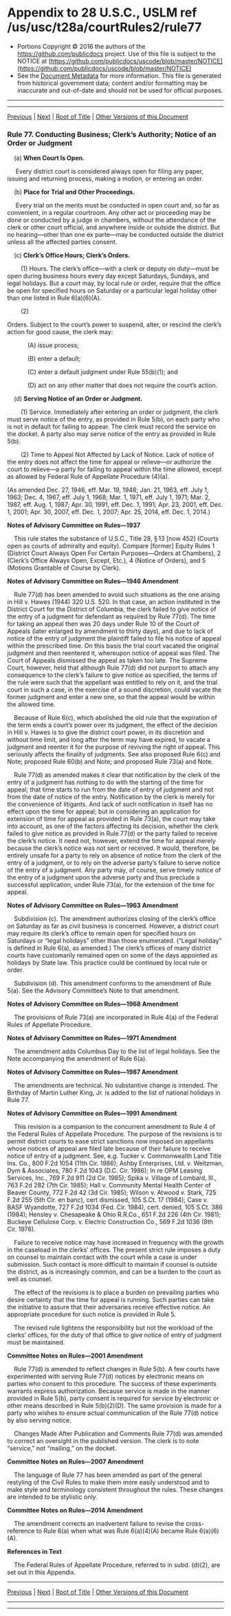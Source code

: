 ---
---

# Appendix to 28 U.S.C., USLM ref /us/usc/t28a/courtRules2/rule77

* Portions Copyright © 2016 the authors of the https://github.com/publicdocs project.
  Use of this file is subject to the NOTICE at [https://github.com/publicdocs/uscode/blob/master/NOTICE](https://github.com/publicdocs/uscode/blob/master/NOTICE)
* See the [Document Metadata](././../../../..//README.md) for more information.
  This file is generated from historical government data; content and/or formatting may be inaccurate and out-of-date and should not be used for official purposes.

----------
----------

[Previous](./../../../..//us/usc/t28a/courtRules2/m__us_usc_t28a_courtRules2_rule76.md) | [Next](./../../../..//us/usc/t28a/courtRules2/m__us_usc_t28a_courtRules2_rule78.md) | [Root of Title](./../../../../) | [Other Versions of this Document](https://publicdocs.github.io/go/links?ns=uslm&ref=%2Fus%2Fusc%2Ft28a%2FcourtRules2%2Frule77)

### Rule 77. Conducting Business; Clerk’s Authority; Notice of an Order or Judgment

    (a) __When Court Is Open.__ 

     Every district court is considered always open for filing any paper, issuing and returning process, making a motion, or entering an order.

    (b) __Place for Trial and Other Proceedings.__ 

     Every trial on the merits must be conducted in open court and, so far as convenient, in a regular courtroom. Any other act or proceeding may be done or conducted by a judge in chambers, without the attendance of the clerk or other court official, and anywhere inside or outside the district. But no hearing—other than one ex parte—may be conducted outside the district unless all the affected parties consent.

    (c) __Clerk’s Office Hours; Clerk’s Orders.__ 

        (1) Hours. The clerk’s office—with a clerk or deputy on duty—must be open during business hours every day except Saturdays, Sundays, and legal holidays. But a court may, by local rule or order, require that the office be open for specified hours on Saturday or a particular legal holiday other than one listed in Rule 6(a)(6)(A).

        (2)

 Orders. Subject to the court’s power to suspend, alter, or rescind the clerk’s action for good cause, the clerk may:

            (A) issue process;

            (B) enter a default;

            (C) enter a default judgment under Rule 55(b)(1); and

            (D) act on any other matter that does not require the court’s action.

    (d) __Serving Notice of an Order or Judgment.__ 

        (1) Service. Immediately after entering an order or judgment, the clerk must serve notice of the entry, as provided in Rule 5(b), on each party who is not in default for failing to appear. The clerk must record the service on the docket. A party also may serve notice of the entry as provided in Rule 5(b).

        (2) Time to Appeal Not Affected by Lack of Notice. Lack of notice of the entry does not affect the time for appeal or relieve—or authorize the court to relieve—a party for failing to appeal within the time allowed, except as allowed by Federal Rule of Appellate Procedure (4)(a).

(As amended Dec. 27, 1946, eff. Mar. 19, 1948; Jan. 21, 1963, eff. July 1, 1963; Dec. 4, 1967, eff. July 1, 1968; Mar. 1, 1971, eff. July 1, 1971; Mar. 2, 1987, eff. Aug. 1, 1987; Apr. 30, 1991, eff. Dec. 1, 1991; Apr. 23, 2001, eff. Dec. 1, 2001; Apr. 30, 2007, eff. Dec. 1, 2007; Apr. 25, 2014, eff. Dec. 1, 2014.)

 __Notes of Advisory Committee on Rules—1937__ 

    This rule states the substance of U.S.C., Title 28, § 13 \[now 452\] (Courts open as courts of admiralty and equity). Compare \[former\] Equity Rules 1 (District Court Always Open For Certain Purposes—Orders at Chambers), 2 (Clerk’s Office Always Open, Except, Etc.), 4 (Notice of Orders), and 5 (Motions Grantable of Course by Clerk).

 __Notes of Advisory Committee on Rules—1946 Amendment__ 

    Rule 77(d) has been amended to avoid such situations as the one arising in Hill v. Hawes (1944) 320 U.S. 520. In that case, an action instituted in the District Court for the District of Columbia, the clerk failed to give notice of the entry of a judgment for defendant as required by Rule 77(d). The time for taking an appeal then was 20 days under Rule 10 of the Court of Appeals (later enlarged by amendment to thirty days), and due to lack of notice of the entry of judgment the plaintiff failed to file his notice of appeal within the prescribed time. On this basis the trial court vacated the original judgment and then reentered it, whereupon notice of appeal was filed. The Court of Appeals dismissed the appeal as taken too late. The Supreme Court, however, held that although Rule 77(d) did not purport to attach any consequence to the clerk’s failure to give notice as specified, the terms of the rule were such that the appellant was entitled to rely on it, and the trial court in such a case, in the exercise of a sound discretion, could vacate the former judgment and enter a new one, so that the appeal would be within the allowed time.

    Because of Rule 6(c), which abolished the old rule that the expiration of the term ends a court’s power over its judgment, the effect of the decision in Hill v. Hawes is to give the district court power, in its discretion and without time limit, and long after the term may have expired, to vacate a judgment and reenter it for the purpose of reviving the right of appeal. This seriously affects the finality of judgments. See also proposed Rule 6(c) and Note; proposed Rule 60(b) and Note; and proposed Rule 73(a) and Note.

    Rule 77(d) as amended makes it clear that notification by the clerk of the entry of a judgment has nothing to do with the starting of the time for appeal; that time starts to run from the date of entry of judgment and not from the date of notice of the entry. Notification by the clerk is merely for the convenience of litigants. And lack of such notification in itself has no effect upon the time for appeal; but in considering an application for extension of time for appeal as provided in Rule 73(a), the court may take into account, as one of the factors affecting its decision, whether the clerk failed to give notice as provided in Rule 77(d) or the party failed to receive the clerk’s notice. It need not, however, extend the time for appeal merely because the clerk’s notice was not sent or received. It would, therefore, be entirely unsafe for a party to rely on absence of notice from the clerk of the entry of a judgment, or to rely on the adverse party’s failure to serve notice of the entry of a judgment. Any party may, of course, serve timely notice of the entry of a judgment upon the adverse party and thus preclude a successful application, under Rule 73(a), for the extension of the time for appeal.

 __Notes of Advisory Committee on Rules—1963 Amendment__ 

    Subdivision (c). The amendment authorizes closing of the clerk’s office on Saturday as far as civil business is concerned. However, a district court may require its clerk’s office to remain open for specified hours on Saturdays or “legal holidays” other than those enumerated. (“Legal holiday” is defined in Rule 6(a), as amended.) The clerk’s offices of many district courts have customarily remained open on some of the days appointed as holidays by State law. This practice could be continued by local rule or order.

    Subdivision (d). This amendment conforms to the amendment of Rule 5(a). See the Advisory Committee’s Note to that amendment.

 __Notes of Advisory Committee on Rules—1968 Amendment__ 

    The provisions of Rule 73(a) are incorporated in Rule 4(a) of the Federal Rules of Appellate Procedure.

 __Notes of Advisory Committee on Rules—1971 Amendment__ 

    The amendment adds Columbus Day to the list of legal holidays. See the Note accompanying the amendment of Rule 6(a).

 __Notes of Advisory Committee on Rules—1987 Amendment__ 

    The amendments are technical. No substantive change is intended. The Birthday of Martin Luther King, Jr. is added to the list of national holidays in Rule 77.

 __Notes of Advisory Committee on Rules—1991 Amendment__ 

    This revision is a companion to the concurrent amendment to Rule 4 of the Federal Rules of Appellate Procedure. The purpose of the revisions is to permit district courts to ease strict sanctions now imposed on appellants whose notices of appeal are filed late because of their failure to receive notice of entry of a judgment. See, e.g. Tucker v. Commonwealth Land Title Ins. Co., 800 F.2d 1054 (11th Cir. 1986); Ashby Enterprises, Ltd. v. Weitzman, Dym & Associates, 780 F.2d 1043 (D.C. Cir. 1986); In re OPM Leasing Services, Inc., 769 F.2d 911 (2d Cir. 1985); Spika v. Village of Lombard, Ill., 763 F.2d 282 (7th Cir. 1985); Hall v. Community Mental Health Center of Beaver County, 772 F.2d 42 (3d Cir. 1985); Wilson v. Atwood v. Stark, 725 F.2d 255 (5th Cir. en banc), cert dismissed, 105 S.Ct. 17 (1984); Case v. BASF Wyandotte, 727 F.2d 1034 (Fed. Cir. 1984), cert. denied, 105 S.Ct. 386 (1984); Hensley v. Chesapeake & Ohio R.R.Co., 651 F.2d 226 (4th Cir. 1981); Buckeye Cellulose Corp. v. Electric Construction Co., 569 F.2d 1036 (8th Cir. 1978).

    Failure to receive notice may have increased in frequency with the growth in the caseload in the clerks’ offices. The present strict rule imposes a duty on counsel to maintain contact with the court while a case is under submission. Such contact is more difficult to maintain if counsel is outside the district, as is increasingly common, and can be a burden to the court as well as counsel.

    The effect of the revisions is to place a burden on prevailing parties who desire certainty that the time for appeal is running. Such parties can take the initiative to assure that their adversaries receive effective notice. An appropriate procedure for such notice is provided in Rule 5.

    The revised rule lightens the responsibility but not the workload of the clerks’ offices, for the duty of that office to give notice of entry of judgment must be maintained.

 __Committee Notes on Rules—2001 Amendment__ 

    Rule 77(d) is amended to reflect changes in Rule 5(b). A few courts have experimented with serving Rule 77(d) notices by electronic means on parties who consent to this procedure. The success of these experiments warrants express authorization. Because service is made in the manner provided in Rule 5(b), party consent is required for service by electronic or other means described in Rule 5(b)(2)(D). The same provision is made for a party who wishes to ensure actual communication of the Rule 77(d) notice by also serving notice.

    Changes Made After Publication and Comments Rule 77(d) was amended to correct an oversight in the published version. The clerk is to note “service,” not “mailing,” on the docket.

 __Committee Notes on Rules—2007 Amendment__ 

    The language of Rule 77 has been amended as part of the general restyling of the Civil Rules to make them more easily understood and to make style and terminology consistent throughout the rules. These changes are intended to be stylistic only.

 __Committee Notes on Rules—2014 Amendment__ 

    The amendment corrects an inadvertent failure to revise the cross-reference to Rule 6(a) when what was Rule 6(a)(4)(A) became Rule 6(a)(6)(A).

 __References in Text__ 

    The Federal Rules of Appellate Procedure, referred to in subd. (d)(2), are set out in this Appendix.

----------

[Previous](./../../../..//us/usc/t28a/courtRules2/m__us_usc_t28a_courtRules2_rule76.md) | [Next](./../../../..//us/usc/t28a/courtRules2/m__us_usc_t28a_courtRules2_rule78.md) | [Root of Title](./../../../../) | [Other Versions of this Document](https://publicdocs.github.io/go/links?ns=uslm&ref=%2Fus%2Fusc%2Ft28a%2FcourtRules2%2Frule77)

----------
----------



